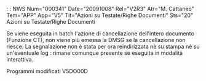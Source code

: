  :  : NWS Num="000341" Date="20091008" Rel="V2R3" Atr="M. Cattaneo" Tem="APP" App="V5" Tit="Azioni su Testate/Righe Documenti" Sts="20"
Azioni su Testate/Righe Documenti

Se viene eseguita in batch l'azione di cancellazione dell'intero documento (Funzione CT), non viene
più emessa la DMSG se la cancellazione non riesce.
La segnalazione non è stata per ora reindirizzata nè su stampa nè su un'eventuale log :  rimane comunque presente se eseguita in modalità interattiva.

Programmi modificati
V5DO00D

